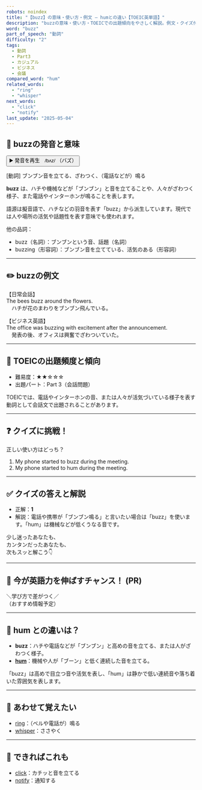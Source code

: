 ```yaml
---
robots: noindex
title: "【buzz】の意味・使い方・例文 ― humとの違い【TOEIC英単語】"
description: "buzzの意味・使い方・TOEICでの出題傾向をやさしく解説。例文・クイズ付きでhumとの違いもわかりやすく学べます。"
word: "buzz"
part_of_speech: "動詞"
difficulty: "2"
tags:
  - 動詞
  - Part3
  - カジュアル
  - ビジネス
  - 会議
compared_word: "hum"
related_words:
  - "ring"
  - "whisper"
next_words:
  - "click"
  - "notify"
last_update: "2025-05-04"
---
```


## 🔰 buzzの発音と意味

<button class="play-audio" onclick="playTTS('buzz')">
  <span class="play-audio-main">
    ▶️ 発音を再生　/bʌz/
  </span>
  <span class="play-audio-sub">
    （バズ）
  </span>
</button>

[動詞] ブンブン音を立てる、ざわつく、（電話などが）鳴る

**buzz** は、ハチや機械などが「ブンブン」と音を立てることや、人々がざわつく様子、また電話やインターホンが鳴ることを表します。

語源は擬音語で、ハチなどの羽音を表す「buzz」から派生しています。現代では人や場所の活気や話題性を表す意味でも使われます。

他の品詞：  
- buzz（名詞）：ブンブンという音、話題（名詞）
- buzzing（形容詞）：ブンブン音を立てている、活気のある（形容詞）

---

## ✏️ buzzの例文

【日常会話】  
The bees buzz around the flowers.  
　ハチが花のまわりをブンブン飛んでいる。

【ビジネス英語】  
The office was buzzing with excitement after the announcement.  
　発表の後、オフィスは興奮でざわついていた。

---

## 🎯 TOEICの出題頻度と傾向

- 難易度：★★☆☆☆
- 出題パート：Part 3（会話問題）

TOEICでは、電話やインターホンの音、または人々が活気づいている様子を表す動詞として会話文で出題されることがあります。

---

## ❓ クイズに挑戦！

正しい使い方はどっち？

1. My phone started to buzz during the meeting.  
2. My phone started to hum during the meeting.

---

## ✅ クイズの答えと解説

- 正解：**1**
- 解説：電話や携帯が「ブンブン鳴る」と言いたい場合は「buzz」を使います。「hum」は機械などが低くうなる音です。

少し迷ったあなたも、  
カンタンだったあなたも、  
次もスッと解こう👇️

---

## 🚀 今が英語力を伸ばすチャンス！ (PR)

<div class="info-center">
＼学び方で差がつく／<br>  
（おすすめ情報予定）
</div>

---

## 🤔  hum との違いは？

- **buzz**：ハチや電話などが「ブンブン」と高めの音を立てる、または人がざわつく様子。
- **[hum](/hum)**：機械や人が「ブーン」と低く連続した音を立てる。

「buzz」は高めで目立つ音や活気を表し、「hum」は静かで低い連続音や落ち着いた雰囲気を表します。

---

## 🧩 あわせて覚えたい

- [ring](/ring)：（ベルや電話が）鳴る
- [whisper](/whisper)：ささやく

---

## 📖 できればこれも

- [click](/click)：カチッと音を立てる
- [notify](/notify)：通知する

<!-- cvid: aid27_bid15 -->
